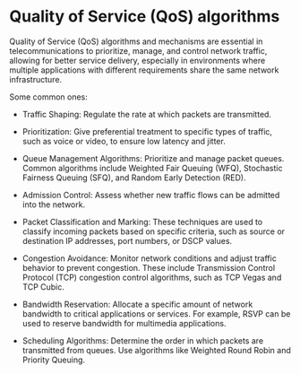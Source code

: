 # Quality of Service (QoS) algorithms

Quality of Service (QoS) algorithms and mechanisms are essential in telecommunications to  prioritize, manage, and control network traffic, allowing for better service delivery, especially in environments where multiple applications with different requirements share the same network infrastructure.

Some common ones:

* Traffic Shaping: Regulate the rate at which packets are transmitted.

* Prioritization: Give preferential treatment to specific types of traffic, such as voice or video, to ensure low latency and jitter.

* Queue Management Algorithms: Prioritize and manage packet queues. Common algorithms include Weighted Fair Queuing (WFQ), Stochastic Fairness Queuing (SFQ), and Random Early Detection (RED).

* Admission Control: Assess whether new traffic flows can be admitted into the network.

* Packet Classification and Marking: These techniques are used to classify incoming packets based on specific criteria, such as source or destination IP addresses, port numbers, or DSCP values.

* Congestion Avoidance: Monitor network conditions and adjust traffic behavior to prevent congestion. These include Transmission Control Protocol (TCP) congestion control algorithms, such as TCP Vegas and TCP Cubic.

* Bandwidth Reservation: Allocate a specific amount of network bandwidth to critical applications or services. For example, RSVP can be used to reserve bandwidth for multimedia applications.

* Scheduling Algorithms: Determine the order in which packets are transmitted from queues. Use algorithms like Weighted Round Robin and Priority Queuing.
